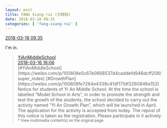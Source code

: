 ```yaml
---
layout: post
title: FANG Xiang-rui (方翔锐)
date: 2018-03-18 09:35
categories: [ 'fang-xiang-rui' ]
---
```


<div class="weibo-info">
  <a href="https://weibo.com/6117583008/G7UvzEXWD">2018-03-18 09:35</a>
</div>

I'm in.

<!-- more -->

> <div class="weibo-post-name">
>   <a href="https://weibo.com/yianschool">YiAnMiddleSchool</a>
> </div>
> <div class="weibo-info">
>   <a href="https://weibo.com/6074218720/G7EdaaKf1">2018-03-16 16:06</a>
> </div>
> [#YiAnMiddleSchool](https://weibo.com/p/100808e5c67e0668537d4caddefd946dcff208/super_index) [#GrowthPlan](https://weibo.com/p/100808fe7264e4339c41df171df3260846e152)  
> Notice for students of Yi An Middle School:  
> At the time the school is labelled “Model School in Arts”, in order to promote the strength and test the growth of the students, the school decided to carry out the activity named “Yi An Growth Plan”, which will be launched in April. The application for the activity is accepted from today. The repost of this notice is taken as the registration. Please participate in it actively.  
> <small>* View multimedia content(s) on the original page.</small>
